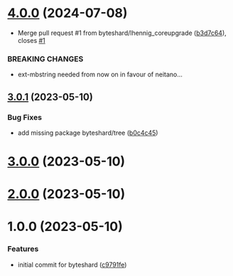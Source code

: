 # [4.0.0](https://github.com/byteshard/byteshard/compare/v3.0.1...v4.0.0) (2024-07-08)


* Merge pull request #1 from byteshard/lhennig_coreupgrade ([b3d7c64](https://github.com/byteshard/byteshard/commit/b3d7c641f0ad8a3a96a3ada3a76eedfcaccfb23a)), closes [#1](https://github.com/byteshard/byteshard/issues/1)


### BREAKING CHANGES

* ext-mbstring needed from now on in favour of neitano…

## [3.0.1](https://github.com/byteshard/byteshard/compare/v3.0.0...v3.0.1) (2023-05-10)


### Bug Fixes

* add missing package byteshard/tree ([b0c4c45](https://github.com/byteshard/byteshard/commit/b0c4c45fd96fed911ea8a431bc51d0592e212eaf))

# [3.0.0](https://github.com/byteshard/byteshard/compare/v2.0.0...v3.0.0) (2023-05-10)

# [2.0.0](https://github.com/byteshard/byteshard/compare/v1.0.0...v2.0.0) (2023-05-10)

# 1.0.0 (2023-05-10)


### Features

* initial commit for byteshard ([c9791fe](https://github.com/byteshard/byteshard/commit/c9791fe40b0ea1b4515acbf7e36f7a8ab0e50633))
